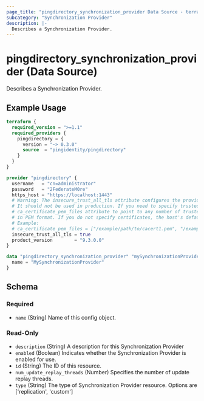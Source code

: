 ```yaml
---
page_title: "pingdirectory_synchronization_provider Data Source - terraform-provider-pingdirectory"
subcategory: "Synchronization Provider"
description: |-
  Describes a Synchronization Provider.
---
```


# pingdirectory_synchronization_provider (Data Source)

Describes a Synchronization Provider.

## Example Usage

```terraform
terraform {
  required_version = ">=1.1"
  required_providers {
    pingdirectory = {
      version = "~> 0.3.0"
      source  = "pingidentity/pingdirectory"
    }
  }
}

provider "pingdirectory" {
  username   = "cn=administrator"
  password   = "2FederateM0re"
  https_host = "https://localhost:1443"
  # Warning: The insecure_trust_all_tls attribute configures the provider to trust any certificate presented by the PingDirectory server.
  # It should not be used in production. If you need to specify trusted CA certificates, use the
  # ca_certificate_pem_files attribute to point to any number of trusted CA certificate files
  # in PEM format. If you do not specify certificates, the host's default root CA set will be used.
  # Example:
  # ca_certificate_pem_files = ["/example/path/to/cacert1.pem", "/example/path/to/cacert2.pem"]
  insecure_trust_all_tls = true
  product_version        = "9.3.0.0"
}

data "pingdirectory_synchronization_provider" "mySynchronizationProvider" {
  name = "MySynchronizationProvider"
}
```

<!-- schema generated by tfplugindocs -->
## Schema

### Required

- `name` (String) Name of this config object.

### Read-Only

- `description` (String) A description for this Synchronization Provider
- `enabled` (Boolean) Indicates whether the Synchronization Provider is enabled for use.
- `id` (String) The ID of this resource.
- `num_update_replay_threads` (Number) Specifies the number of update replay threads.
- `type` (String) The type of Synchronization Provider resource. Options are ['replication', 'custom']

